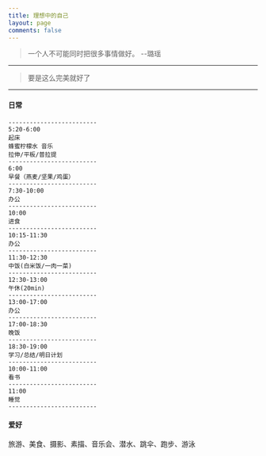 ```yaml
---
title: 理想中的自己
layout: page
comments: false
---
```


> 一个人不可能同时把很多事情做好。 --璐瑶

---

> 要是这么完美就好了

---

#### 日常
```
-------------------------
5:20-6:00
起床
蜂蜜柠檬水 音乐
拉伸/平板/普拉提
-------------------------
6:00
早餐（燕麦/坚果/鸡蛋）
-------------------------
7:30-10:00
办公
-------------------------
10:00
进食
-------------------------
10:15-11:30
办公
-------------------------
11:30-12:30
中饭(白米饭/一肉一菜)
-------------------------
12:30-13:00
午休(20min)
-------------------------
13:00-17:00
办公
-------------------------
17:00-18:30
晚饭
-------------------------
18:30-19:00
学习/总结/明日计划
-------------------------
10:00-11:00
看书
-------------------------
11:00
睡觉
-------------------------

```

#### 爱好
旅游、美食、摄影、素描、音乐会、潜水、跳伞、跑步、游泳

